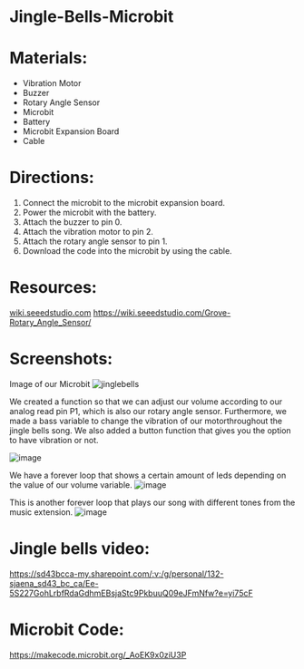 # Jingle-Bells-Microbit


# Materials:
* Vibration Motor
* Buzzer
* Rotary Angle Sensor
* Microbit
* Battery
* Microbit Expansion Board
* Cable

# Directions:

1. Connect the microbit to the microbit expansion board.
2. Power the microbit with the battery.
3. Attach the buzzer to pin 0.
4. Attach the vibration motor to pin 2.
5. Attach the rotary angle sensor to pin 1.
6. Download the code into the microbit by using the cable.




# Resources:

[wiki.seeedstudio.com](https://wiki.seeedstudio.com/)
https://wiki.seeedstudio.com/Grove-Rotary_Angle_Sensor/


# Screenshots:

Image of our Microbit
![jinglebells](https://user-images.githubusercontent.com/61333117/206769831-27ea8a6b-6175-4304-bf65-b21ed759598b.jpg)



We created a function so that we can adjust our volume according to our analog read pin P1, which is also our rotary angle sensor.
Furthermore, we made a bass variable to change the vibration of our motorthroughout the jingle bells song. We also added a button function 
that gives you the option to have vibration or not.

![image](https://user-images.githubusercontent.com/61333117/206774212-d6a5e5ab-9741-42c2-ba1d-9a9c37f79297.png)


We have a forever loop that shows a certain amount of leds depending on the value of our volume variable.
![image](https://user-images.githubusercontent.com/61333117/206877651-7fffdbf0-adf8-4e7f-8bc7-5f41c601a1d8.png)





This is another forever loop that plays our song with different tones from the music extension.
![image](https://user-images.githubusercontent.com/61333117/206877307-a68fd657-c9c5-48cd-9d32-bd52b07338fc.png)



# Jingle bells video:

https://sd43bcca-my.sharepoint.com/:v:/g/personal/132-sjaena_sd43_bc_ca/Ee-5S227GohLrbfRdaGdhmEBsjaStc9PkbuuQ09eJFmNfw?e=yi75cF

# Microbit Code:

https://makecode.microbit.org/_AoEK9x0ziU3P




